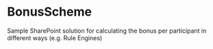 BonusScheme
===========

Sample SharePoint solution for calculating the bonus per participant in different ways (e.g. Rule Engines)

